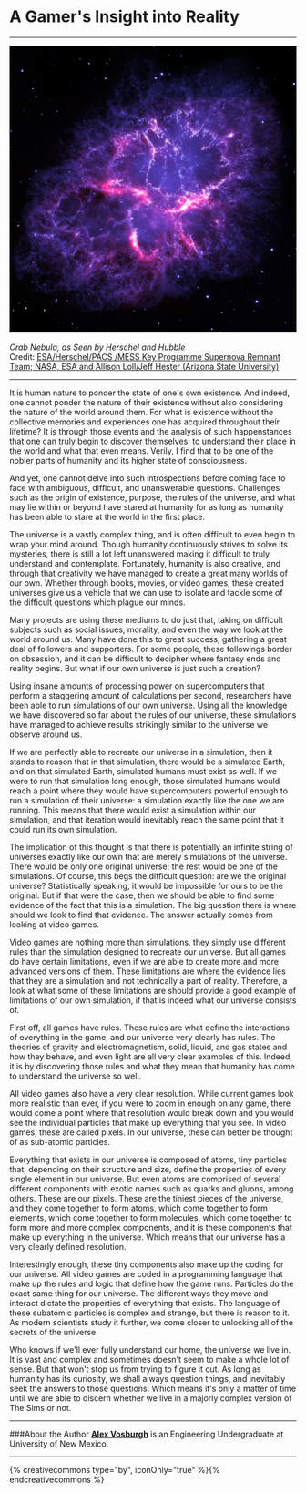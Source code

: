 # A Gamer's Insight into Reality

---

![Crab Nebula, as Seen by Herschel and Hubble](img/vosburgh-cover-git.jpg)

*Crab Nebula, as Seen by Herschel and Hubble*<br>
Credit: [ESA/Herschel/PACS /MESS Key Programme Supernova Remnant Team; NASA, ESA and Allison Loll/Jeff Hester (Arizona State University)](http://www.jpl.nasa.gov/spaceimages/details.php?id=PIA17563)

---

It is human nature to ponder the state of one's own existence. And indeed, one cannot ponder the nature of their existence without also considering the nature of the world around them. For what is existence without the collective memories and experiences one has acquired throughout their lifetime? It is through those events and the analysis of such happenstances that one can truly begin to discover themselves; to understand their place in the world and what that even means. Verily, I find that to be one of the nobler parts of humanity and its higher state of consciousness.

And yet, one cannot delve into such introspections before coming face to face with ambiguous, difficult, and unanswerable questions. Challenges such as the origin of existence, purpose, the rules of the universe, and what may lie within or beyond have stared at humanity for as long as humanity has been able to stare at the world in the first place.

The universe is a vastly complex thing, and is often difficult to even begin to wrap your mind around. Though humanity continuously strives to solve its mysteries, there is still a lot left unanswered making it difficult to truly understand and contemplate. Fortunately, humanity is also creative, and through that creativity we have managed to create a great many worlds of our own. Whether through books, movies, or video games, these created universes give us a vehicle that we can use to isolate and tackle some of the difficult questions which plague our minds.

Many projects are using these mediums to do just that, taking on difficult subjects such as social issues, morality, and even the way we look at the world around us. Many have done this to great success, gathering a great deal of followers and supporters. For some people, these followings border on obsession, and it can be difficult to decipher where fantasy ends and reality begins. But what if our own universe is just such a creation?

Using insane amounts of processing power on supercomputers that perform a staggering amount of calculations per second, researchers have been able to run simulations of our own universe. Using all the knowledge we have discovered so far about the rules of our universe, these simulations have managed to achieve results strikingly similar to the universe we observe around us.

If we are perfectly able to recreate our universe in a simulation, then it stands to reason that in that simulation, there would be a simulated Earth, and on that simulated Earth, simulated humans must exist as well. If we were to run that simulation long enough, those simulated humans would reach a point where they would have supercomputers powerful enough to run a simulation of their universe: a simulation exactly like the one we are running. This means that there would exist a simulation within our simulation, and that iteration would inevitably reach the same point that it could run its own simulation.

The implication of this thought is that there is potentially an infinite string of universes exactly like our own that are merely simulations of the universe. There would be only one original universe; the rest would be one of the simulations. Of course, this begs the difficult question: are we the original universe? Statistically speaking, it would be impossible for ours to be the original. But if that were the case, then we should be able to find some evidence of the fact that this is a simulation. The big question there is where should we look to find that evidence. The answer actually comes from looking at video games.

Video games are nothing more than simulations, they simply use different rules than the simulation designed to recreate our universe. But all games do have certain limitations, even if we are able to create more and more advanced versions of them. These limitations are where the evidence lies that they are a simulation and not technically a part of reality. Therefore, a look at what some of these limitations are should provide a good example of limitations of our own simulation, if that is indeed what our universe consists of.

First off, all games have rules. These rules are what define the interactions of everything in the game, and our universe very clearly has rules. The theories of gravity and electromagnetism, solid, liquid, and gas states and how they behave, and even light are all very clear examples of this. Indeed, it is by discovering those rules and what they mean that humanity has come to understand the universe so well.

All video games also have a very clear resolution. While current games look more realistic than ever, if you were to zoom in enough on any game, there would come a point where that resolution would break down and you would see the individual particles that make up everything that you see. In video games, these are called pixels. In our universe, these can better be thought of as sub-atomic particles.

Everything that exists in our universe is composed of atoms, tiny particles that, depending on their structure and size, define the properties of every single element in our universe. But even atoms are comprised of several different components with exotic names such as quarks and gluons, among others. These are our pixels. These are the tiniest pieces of the universe, and they come together to form atoms, which come together to form elements, which come together to form molecules, which come together to form more and more complex components, and it is these components that make up everything in the universe. Which means that our universe has a very clearly defined resolution.

Interestingly enough, these tiny components also make up the coding for our universe. All video games are coded in a programming language that make up the rules and logic that define how the game runs. Particles do the exact same thing for our universe. The different ways they move and interact dictate the properties of everything that exists. The language of these subatomic particles is complex and strange, but there is reason to it. As modern scientists study it further, we come closer to unlocking all of the secrets of the universe.

Who knows if we'll ever fully understand our home, the universe we live in. It is vast and complex and sometimes doesn't seem to make a whole lot of sense. But that won't stop us from trying to figure it out. As long as humanity has its curiosity, we shall always question things, and inevitably seek the answers to those questions. Which means it's only a matter of time until we are able to discern whether we live in a majorly complex version of The Sims or not. 

---

###About the Author
[**Alex Vosburgh**](www.knowyourorigins.org/team/vosburgh.html) is an Engineering Undergraduate at University of New Mexico. 

---

{% creativecommons type="by", iconOnly="true" %}{% endcreativecommons %}